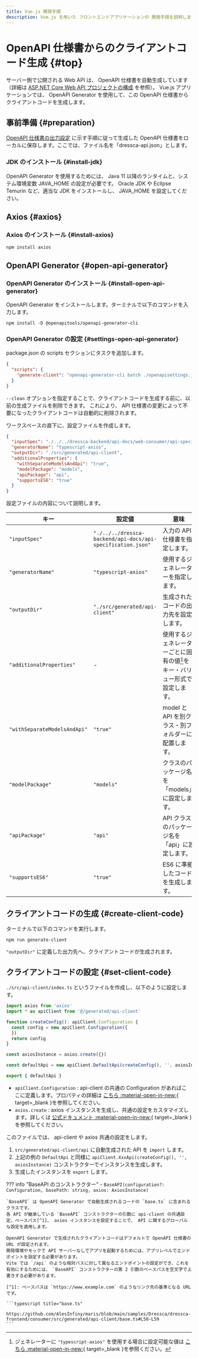 ```yaml
---
title: Vue.js 開発手順
description: Vue.js を用いた フロントエンドアプリケーションの 開発手順を説明します。
---
```


# OpenAPI 仕様書からのクライアントコード生成 {#top}

サーバー側で公開される Web API は、 OpenAPI 仕様書を自動生成しています（詳細は [ASP.NET Core Web API プロジェクトの構成](../dotnet/configure-asp-net-core-web-api-project.md) を参照）。 Vue.js アプリケーションでは、 OpenAPI Generator を使用して、この OpenAPI 仕様書からクライアントコードを生成します。

## 事前準備 {#preparation}

[OpenAPI 仕様書の出力設定](../dotnet/configure-asp-net-core-web-api-project.md#open-api-specification-output-configuration) に示す手順に従って生成した OpenAPI 仕様書をローカルに保存します。ここでは、ファイル名を「dressca-api.json」とします。

### JDK のインストール {#install-jdk}

OpenAPI Generator を使用するためには、 Java 11 以降のランタイムと、システム環境変数 JAVA_HOME の設定が必要です。 Oracle JDK や Eclipse Temurin など、適当な JDK をインストールし、 JAVA_HOME を設定してください。

## Axios {#axios}

### Axios のインストール {#install-axios}

```terminal
npm install axios
```

## OpenAPI Generator {#open-api-generator}

### OpenAPI Generator のインストール {#install-open-api-generator}

OpenAPI Generator をインストールします。ターミナルで以下のコマンドを入力します。

<!-- cspell:disable -->

```terminal
npm install -D @openapitools/openapi-generator-cli
```

<!-- cspell:enable -->

### OpenAPI Generator の設定 {#settings-open-api-generator}

package.json の scripts セクションにタスクを追加します。

<!-- cspell:disable -->

```json title="package.json"
{
  "scripts": {
    "generate-client": "openapi-generator-cli batch ./openapisettings.json --clean"
  }
}
```

`--clean` オプションを指定することで、クライアントコードを生成する前に、以前の生成ファイルを削除できます。
これにより、 API 仕様書の変更によって不要になったクライアントコードは自動的に削除されます。

ワークスペースの直下に、設定ファイルを作成します。

```json title="openapisettings.json"
{
  "inputSpec": "./../../dressca-backend/api-docs/web-consumer/api-specification.json",
  "generatorName": "typescript-axios",
  "outputDir": "./src/generated/api-client",
  "additionalProperties": {
    "withSeparateModelsAndApi": "true",
    "modelPackage": "models",
    "apiPackage": "api",
    "supportsES6": "true"
  }
}
```

<!-- cspell:enable -->

設定ファイルの内容について説明します。

| キー                         | 設定値                                                      | 意味                                                |
| ---------------------------- | ----------------------------------------------------------- | --------------------------------------------------- |
| `"inputSpec"`                | `"./../../dressca-backend/api-docs/api-specification.json"` | 入力の API 仕様書を指定します。                     |
| `"generatorName"`            | `"typescript-axios"`                                        | 使用するジェネレーターを指定します。                |
| `"outputDir"`                | `"./src/generated/api-client"`                              | 生成されたコードの出力先を設定します。              |
| `"additionalProperties"`     | -                                                           | 使用するジェネレーターごとに固有の値[^2]をキー・バリュー形式で設定します。|
| `"withSeparateModelsAndApi"` | `"true"`                                                    | model と API を別クラス・別フォルダーに配置します。 |
| `"modelPackage"`             | `"models"`                                                  | クラスのパッケージ名を「models」に設定します。      |
| `"apiPackage"`               | `"api"`                                                     | API クラスのパッケージ名を「api」に設定します。     |
| `"supportsES6"`              | `"true"`                                                    | ES6 に準拠したコードを生成します。                  |

## クライアントコードの生成 {#create-client-code}

ターミナルで以下のコマンドを実行します。

```terminal
npm run generate-client
```

`"outputDir"` に定義した出力先へ、クライアントコードが生成されます。

## クライアントコードの設定 {#set-client-code}

`./src/api-client/index.ts` というファイルを作成し、以下のように設定します。

```typescript title="index.ts"
import axios from 'axios'
import * as apiClient from '@/generated/api-client'

function createConfig(): apiClient.Configuration {
  const config = new apiClient.Configuration({
  })
  return config
}

const axiosInstance = axios.create({})

const defaultApi = new apiClient.DefaultApi(createConfig(), '', axiosInstance)

export { defaultApi }
```

- `apiClient.Configuration` : api-client の共通の Configuration があればここに定義します。プロパティの詳細は [こちら :material-open-in-new:](https://github.com/OpenAPITools/openapi-generator/blob/master/modules/openapi-generator/src/main/resources/typescript-axios/configuration.mustache){ target=_blank }を参照してください。
- `axios.create` : axios インスタンスを生成し、共通の設定をカスタマイズします。詳しくは [公式ドキュメント :material-open-in-new:](https://github.com/axios/axios#request-config){ target=_blank }を参照してください。

このファイルでは、 api-client や axios 共通の設定をします。

1. `src/generated/api-client/api` に自動生成された API を `import` します。
1. 上記の例の `DefaultApi` と同様に `apiClient.XxxApi(createConfig(), '', axiosInstance)` コンストラクターでインスタンスを生成します。
1. 生成したインスタンスを `export` します。

??? info "BaseAPI のコンストラクター"
    - `BaseAPI(configuration?: Configuration, basePath: string, axios: AxiosInstance)`

    `BaseAPI` は OpenAPI Generator で自動生成されるコードの `base.ts` に含まれるクラスです。
    各 API が継承している `BaseAPI` コンストラクターの引数に api-client の共通設定、ベースパス[^1]、 axios インスタンスを設定することで、 API に関するグローバルな設定を適用します。

    OpenAPI Generator で生成されたクライアントコードはデフォルトで OpenAPI 仕様書の URL が設定されます。
    開発環境やモックで API サーバーなしでアプリを起動するためには、アプリレベルでエンドポイントを設定する必要があります。
    Vite では `/api` のような相対パスに対して異なるエンドポイントの設定ができ、これを有効にするためには、 `BaseAPI` コンストラクターの第 2 引数のベースパスを空文字で上書きする必要があります。

    [^1]: ベースパスは `https://www.example.com` のようなリンク先の基準となる URL です。

    ```typescript title="base.ts"
      https://github.com/AlesInfiny/maris/blob/main/samples/Dressca/dressca-frontend/consumer/src/generated/api-client/base.ts#L50-L59
    ```

[^2]: ジェネレーターに `"typescript-axios"` を使用する場合に設定可能な値は [こちら :material-open-in-new:](https://openapi-generator.tech/docs/generators/typescript-axios){ target=_blank }を参照ください。
